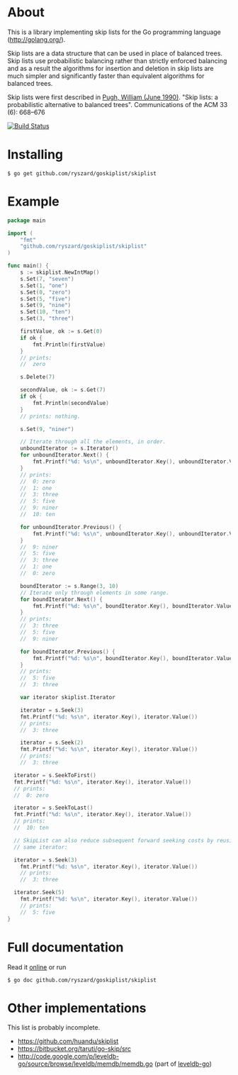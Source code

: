 About
=====

This is a library implementing skip lists for the Go programming
language (http://golang.org/).

Skip lists are a data structure that can be used in place of
balanced trees. Skip lists use probabilistic balancing rather than
strictly enforced balancing and as a result the algorithms for
insertion and deletion in skip lists are much simpler and
significantly faster than equivalent algorithms for balanced trees.

Skip lists were first described in
[Pugh, William (June 1990)](ftp://ftp.cs.umd.edu/pub/skipLists/skiplists.pdf). "Skip
lists: a probabilistic alternative to balanced trees". Communications
of the ACM 33 (6): 668–676

[![Build Status](https://travis-ci.org/ryszard/goskiplist.png?branch=master)](https://travis-ci.org/ryszard/goskiplist)

Installing
==========

    $ go get github.com/ryszard/goskiplist/skiplist

Example
=======

```go
package main

import (
	"fmt"
	"github.com/ryszard/goskiplist/skiplist"
)

func main() {
	s := skiplist.NewIntMap()
	s.Set(7, "seven")
	s.Set(1, "one")
	s.Set(0, "zero")
	s.Set(5, "five")
	s.Set(9, "nine")
	s.Set(10, "ten")
	s.Set(3, "three")

	firstValue, ok := s.Get(0)
	if ok {
		fmt.Println(firstValue)
	}
	// prints:
	//  zero

	s.Delete(7)

	secondValue, ok := s.Get(7)
	if ok {
		fmt.Println(secondValue)
	}
	// prints: nothing.

	s.Set(9, "niner")

	// Iterate through all the elements, in order.
	unboundIterator := s.Iterator()
	for unboundIterator.Next() {
		fmt.Printf("%d: %s\n", unboundIterator.Key(), unboundIterator.Value())
	}
	// prints:
	//  0: zero
	//  1: one
	//  3: three
	//  5: five
	//  9: niner
	//  10: ten

	for unboundIterator.Previous() {
		fmt.Printf("%d: %s\n", unboundIterator.Key(), unboundIterator.Value())
	}
	//  9: niner
	//  5: five
	//  3: three
	//  1: one
	//  0: zero

	boundIterator := s.Range(3, 10)
	// Iterate only through elements in some range.
	for boundIterator.Next() {
		fmt.Printf("%d: %s\n", boundIterator.Key(), boundIterator.Value())
	}
	// prints:
	//  3: three
	//  5: five
	//  9: niner

	for boundIterator.Previous() {
		fmt.Printf("%d: %s\n", boundIterator.Key(), boundIterator.Value())
	}
	// prints:
	//  5: five
	//  3: three

	var iterator skiplist.Iterator

	iterator = s.Seek(3)
	fmt.Printf("%d: %s\n", iterator.Key(), iterator.Value())
	// prints:
	//  3: three

	iterator = s.Seek(2)
	fmt.Printf("%d: %s\n", iterator.Key(), iterator.Value())
	// prints:
	//  3: three

  iterator = s.SeekToFirst()
  fmt.Printf("%d: %s\n", iterator.Key(), iterator.Value())
  // prints:
  //  0: zero

  iterator = s.SeekToLast()
  fmt.Printf("%d: %s\n", iterator.Key(), iterator.Value())
  // prints:
  //  10: ten

  // SkipList can also reduce subsequent forward seeking costs by reusing the
  // same iterator:

  iterator = s.Seek(3)
	fmt.Printf("%d: %s\n", iterator.Key(), iterator.Value())
	// prints:
	//  3: three

  iterator.Seek(5)
	fmt.Printf("%d: %s\n", iterator.Key(), iterator.Value())
	// prints:
	//  5: five
}
```

Full documentation
==================

Read it [online](http://godoc.org/github.com/ryszard/goskiplist/skiplist) or run

    $ go doc github.com/ryszard/goskiplist/skiplist

Other implementations
=====================

This list is probably incomplete.


  * https://github.com/huandu/skiplist
  * https://bitbucket.org/taruti/go-skip/src
  * http://code.google.com/p/leveldb-go/source/browse/leveldb/memdb/memdb.go
  (part of [leveldb-go](http://code.google.com/p/leveldb-go/))
